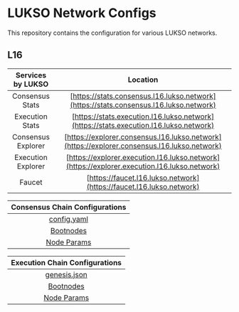 # LUKSO Network Configs

This repository contains the configuration for various LUKSO networks.
 

## L16 
 

| Services by LUKSO  |                                           Location                                           |
|:------------------:|:--------------------------------------------------------------------------------------------:|
|  Consensus Stats   |    [https://stats.consensus.l16.lukso.network](https://stats.consensus.l16.lukso.network)    |
|  Execution Stats   |    [https://stats.execution.l16.lukso.network](https://stats.execution.l16.lukso.network)    | 
| Consensus Explorer | [https://explorer.consensus.l16.lukso.network](https://explorer.consensus.l16.lukso.network) | 
| Execution Explorer | [https://explorer.execution.l16.lukso.network](https://explorer.execution.l16.lukso.network) |  
|       Faucet       |             [https://faucet.l16.lukso.network](https://faucet.l16.lukso.network)             |
 

|      Consensus Chain Configurations        |
|:------------------------------------------:|
|  [config.yaml](./l16/configs/config.yaml)  |  
| [Bootnodes](./l16/bootnode/bootnodes.json) |  
|   [Node Params](./l16/node_params.json)    |    

|      Execution Chain Configurations        |
|:------------------------------------------:|
| [genesis.json](./l16/configs/genesis.json) |  
| [Bootnodes](./l16/bootnode/bootnodes.json) |  
|   [Node Params](./l16/node_params.json)    |  
  
 

